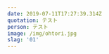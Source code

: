 ```yaml
---
date: 2019-07-11T17:27:39.314Z
quotation: テスト
person: テスト
image: /img/ohtori.jpg
slag: '01'
---
```


